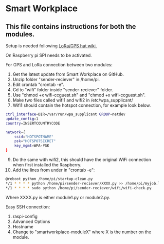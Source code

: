 # Smart Workplace

## This file contains instructions for both the modules.

Setup is needed following [LoRa/GPS hat wiki.](http://wiki.dragino.com/index.php?title=Lora/GPS_HAT)

On Raspberry pi SPI needs to be activated.

For GPS and LoRa connection between two modules:
1. Get the latest update from Smart Workplace on GitHub.
2. Unzip folder "sender-reciever" in /home/pi.
3. Edit crontab "crontab -e".
4. Cd to "wifi" folder inside "sender-reciever" folder.
6. Use "chmod +x wifi-ccguest.sh" and "chmod +x wifi-ccguest.sh".
7. Make two files called wifi1 and wifi2 in /etc/wpa_supplicant/
8. Wifi1 should contain the hotspot connection, for example look below.
```sh
ctrl_interface=DIR=/var/run/wpa_supplicant GROUP=netdev
update_config=1
country=INSERTCOUNTRYCODE

network={
	ssid="HOTSPOTNAME"
	psk="HOTSPOTSECRET"
	key_mgmt=WPA-PSK
}
```
9. Do the same with wifi2, this should have the original WiFi connection when first installed the Raspberry.
10. Add the lines from under in "crontab -e":
```sh
@reboot python /home/pi/startup-clean.py
*/1 * * * * python /home/pi/sender-reciever/XXXX.py >> /home/pi/myjob.log 2>&1
*/1 * * * * sudo python /home/pi/sender-reciever/wifi/wifi-check.py
```
Where XXXX.py is either module1.py or module2.py.

Easy SSH connection:
1. raspi-config
2. Advanced Options
3. Hostname
4. Change to "smartworkplace-moduleX" where X is the number on the module.
